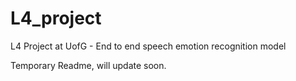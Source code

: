 # L4_project
L4 Project at UofG - End to end speech emotion recognition model

 Temporary Readme, will update soon.
